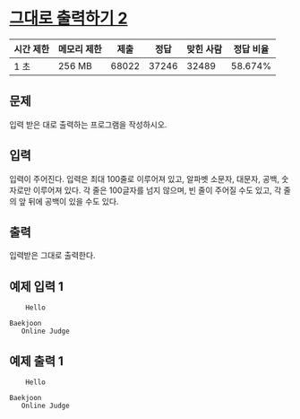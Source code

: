 # [그대로 출력하기 2](https://www.acmicpc.net/problem/11719)

| 시간 제한 | 메모리 제한 | 제출 | 정답 | 맞힌 사람 | 정답 비율 |
| --- | --- | --- | --- | --- | --- |
| 1 초 | 256 MB | 68022 | 37246 | 32489 | 58.674% |

## 문제

입력 받은 대로 출력하는 프로그램을 작성하시오.

## 입력

입력이 주어진다. 입력은 최대 100줄로 이루어져 있고, 알파벳 소문자, 대문자, 공백, 숫자로만 이루어져 있다. 각 줄은 100글자를 넘지 않으며, 빈 줄이 주어질 수도 있고, 각 줄의 앞 뒤에 공백이 있을 수도 있다.

## 출력

입력받은 그대로 출력한다.

## 예제 입력 1

```
    Hello

Baekjoon
   Online Judge

```

## 예제 출력 1

```
    Hello

Baekjoon
   Online Judge
```
